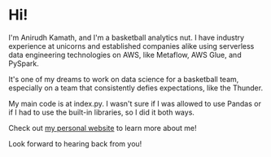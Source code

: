 # Hi!

I'm Anirudh Kamath, and I'm a basketball analytics nut. I have industry experience at unicorns and established companies alike using serverless data engineering technologies on AWS, like Metaflow, AWS Glue, and PySpark.   

It's one of my dreams to work on data science for a basketball team, especially on a team that consistently defies expectations, like the Thunder.

My main code is at index.py. I wasn't sure if I was allowed to use Pandas or if I had to use the built-in libraries, so I did it both ways. 

Check out [my personal website](andykamath.com) to learn more about me!

Look forward to hearing back from you!
